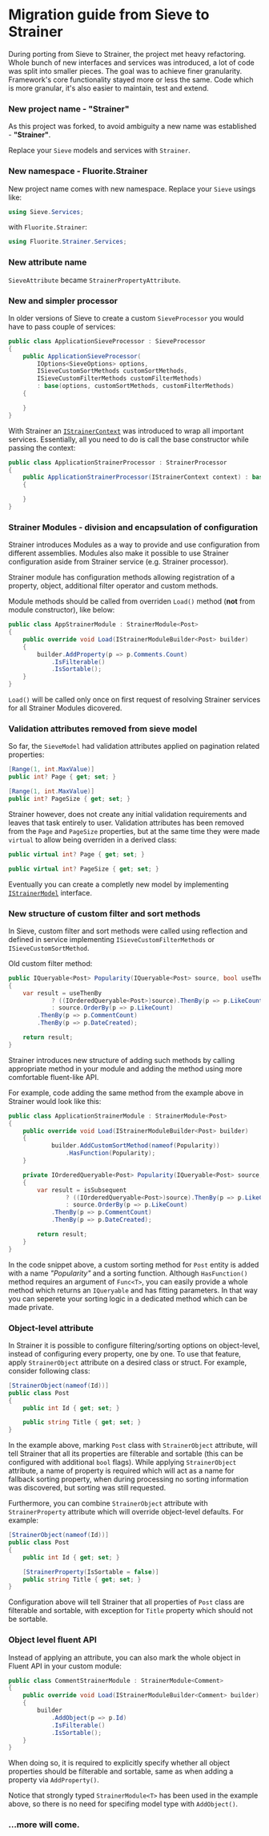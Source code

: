 # Migration guide from Sieve to Strainer

During porting from Sieve to Strainer, the project met heavy refactoring. Whole bunch of new interfaces and services was introduced, a lot of code was split into smaller pieces. The goal was to achieve finer granularity. Framework's core functionality stayed more or less the same. Code which is more granular, it's also easier to maintain, test and extend.

### New project name - "Strainer"

As this project was forked, to avoid ambiguity a new name was established - **"Strainer"**.

Replace your `Sieve` models and services with `Strainer`.

### New namespace - Fluorite.Strainer

New project name comes with new namespace. Replace your `Sieve` usings like:

```cs
using Sieve.Services;
```

with `Fluorite.Strainer`:

```cs
using Fluorite.Strainer.Services;
```

### New attribute name

`SieveAttribute` became `StrainerPropertyAttribute`.

### New and simpler processor

In older versions of Sieve to create a custom `SieveProcessor` you would have to pass couple of services:

```cs
public class ApplicationSieveProcessor : SieveProcessor
{
    public ApplicationSieveProcessor(
        IOptions<SieveOptions> options, 
        ISieveCustomSortMethods customSortMethods, 
        ISieveCustomFilterMethods customFilterMethods) 
        : base(options, customSortMethods, customFilterMethods)
    {

    }
}
```

With Strainer an [`IStrainerContext`](https://gitlab.com/fluorite/strainer/blob/master/src/Strainer/Services/IStrainerContext.cs) was introduced to wrap all important services. Essentially, all you need to do is call the base constructor while passing the context:

```cs
public class ApplicationStrainerProcessor : StrainerProcessor
{
    public ApplicationStrainerProcessor(IStrainerContext context) : base(context)
    {

    }
}
```

### Strainer Modules - division and encapsulation of configuration

Strainer introduces Modules as a way to provide and use configuration from different assemblies. Modules also make it possible to use Strainer configuration aside from Strainer service (e.g. Strainer processor).

Strainer module has configuration methods allowing registration of a property, object, additional filter operator and custom methods.

Module methods should be called from overriden `Load()` method (**not** from module constructor), like below:

```cs
public class AppStrainerModule : StrainerModule<Post>
{
    public override void Load(IStrainerModuleBuilder<Post> builder)
    {
        builder.AddProperty(p => p.Comments.Count)
            .IsFilterable()
            .IsSortable();
    }
}
```

`Load()` will be called only once on first request of resolving Strainer services for all Strainer Modules dicovered.

### Validation attributes removed from sieve model

So far, the `SieveModel` had validation attributes applied on pagination related properties:

```cs
[Range(1, int.MaxValue)]
public int? Page { get; set; }

[Range(1, int.MaxValue)]
public int? PageSize { get; set; }
```

Strainer however, does not create any initial validation requirements and leaves that task entirely to user. Validation attributes has been removed from the `Page` and `PageSize` properties, but at the same time they were made `virtual` to allow being overriden in a derived class:

```cs
public virtual int? Page { get; set; }

public virtual int? PageSize { get; set; }
```

 Eventually you can create a completly new model by implementing [`IStrainerModel`](https://gitlab.com/fluorite/strainer/blob/master/src/Strainer/Models/IStrainerModel.cs) interface.

### New structure of custom filter and sort methods

In Sieve, custom filter and sort methods were called using reflection and defined in service implementing `ISieveCustomFilterMethods` or `ISieveCustomSortMethod`.

Old custom filter method:

```cs
public IQueryable<Post> Popularity(IQueryable<Post> source, bool useThenBy, bool desc)
{
    var result = useThenBy
            ? ((IOrderedQueryable<Post>)source).ThenBy(p => p.LikeCount)
            : source.OrderBy(p => p.LikeCount)
        .ThenBy(p => p.CommentCount)
        .ThenBy(p => p.DateCreated);

    return result;
}
```

Strainer introduces new structure of adding such methods by calling appropriate method in your module and adding the method using more comfortable fluent-like API.

For example, code adding the same method from the example above in Strainer would look like this:

```cs
public class ApplicationStrainerModule : StrainerModule<Post>
{
    public override void Load(IStrainerModuleBuilder<Post> builder)
    {
            builder.AddCustomSortMethod(nameof(Popularity))
                .HasFunction(Popularity);
    }

    private IOrderedQueryable<Post> Popularity(IQueryable<Post> source, bool isDescending, bool isSubsequent)
    {
        var result = isSubsequent
                ? ((IOrderedQueryable<Post>)source).ThenBy(p => p.LikeCount)
                : source.OrderBy(p => p.LikeCount)
            .ThenBy(p => p.CommentCount)
            .ThenBy(p => p.DateCreated);

        return result;
    }
}
```

In the code snippet above, a custom sorting method for `Post` entity is added with a name _"Popularity"_ and a sorting function. Although `HasFunction()` method requires an argument of `Func<T>`, you can easily provide a whole method which returns an `IQueryable` and has fitting parameters. In that way you can seperete your sorting logic in a dedicated method which can be made private.

### Object-level attribute

In Strainer it is possible to configure filtering/sorting options on object-level, instead of configuring every property, one by one. To use that feature, apply `StrainerObject` attribute on a desired class or struct. For example, consider following class:

```cs
[StrainerObject(nameof(Id))]
public class Post
{
	public int Id { get; set; }

	public string Title { get; set; }
}
```

In the example above, marking `Post` class with `StrainerObject` attribute, will tell Strainer that all its properties are filterable and sortable (this can be configured with additional `bool` flags). While applying `StrainerObject` attribute, a name of property is required which will act as a name for fallback sorting property, when during processing no sorting information was discovered, but sorting was still requested.

Furthermore, you can combine `StrainerObject` attribute with `StrainerProperty` attribute which will override object-level defaults. For example:

```cs
[StrainerObject(nameof(Id))]
public class Post
{
	public int Id { get; set; }

	[StrainerProperty(IsSortable = false)]
	public string Title { get; set; }
}
```

Configuration above will tell Strainer that all properties of `Post` class are filterable and sortable, with exception for `Title` property which should not be sortable.

### Object level fluent API

Instead of applying an attribute, you can also mark the whole object in Fluent API in your custom module:

```C#
public class CommentStrainerModule : StrainerModule<Comment>
{
    public override void Load(IStrainerModuleBuilder<Comment> builder)
    {
        builder
            .AddObject(p => p.Id)
            .IsFilterable()
            .IsSortable();
    }
}

```

When doing so, it is required to explicitly specify whether all object properties should be filterable and sortable, same as when adding a property via `AddProperty()`. 

Notice that strongly typed `StrainerModule<T>` has been used in the example above, so there is no need for specifing model type with `AddObject()`.

### ...more will come.
